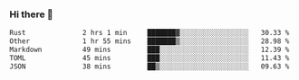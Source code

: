 ### Hi there 👋

<!--
**WShiBin/WShiBin** is a ✨ _special_ ✨ repository because its `README.md` (this file) appears on your GitHub profile.

Here are some ideas to get you started:

- 🔭 I’m currently working on ...
- 🌱 I’m currently learning ...
- 👯 I’m looking to collaborate on ...
- 🤔 I’m looking for help with ...
- 💬 Ask me about ...
- 📫 How to reach me: ...
- 😄 Pronouns: ...
- ⚡ Fun fact: ...
-->

<!--START_SECTION:waka-->

```txt
Rust              2 hrs 1 min     ███████▓░░░░░░░░░░░░░░░░░   30.33 %
Other             1 hr 55 mins    ███████▒░░░░░░░░░░░░░░░░░   28.98 %
Markdown          49 mins         ███░░░░░░░░░░░░░░░░░░░░░░   12.39 %
TOML              45 mins         ███░░░░░░░░░░░░░░░░░░░░░░   11.43 %
JSON              38 mins         ██▒░░░░░░░░░░░░░░░░░░░░░░   09.63 %
```

<!--END_SECTION:waka-->
